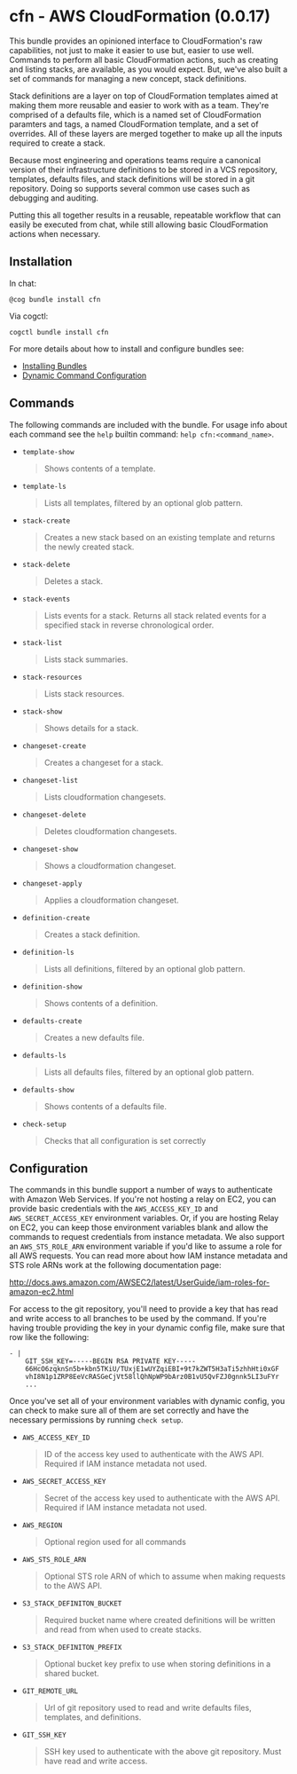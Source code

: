# cfn - AWS CloudFormation (0.0.17)

This bundle provides an opinioned interface to CloudFormation's raw
capabilities, not just to make it easier to use but, easier to use well.
Commands to perform all basic CloudFormation actions, such as creating and
listing stacks, are available, as you would expect. But, we've also built a
set of commands for managing a new concept, stack definitions.

Stack definitions are a layer on top of CloudFormation templates aimed at
making them more reusable and easier to work with as a team. They're
comprised of a defaults file, which is a named set of CloudFormation
paramters and tags, a named CloudFormation template, and a set of overrides.
All of these layers are merged together to make up all the inputs required to
create a stack.

Because most engineering and operations teams require a canonical version of
their infrastructure definitions to be stored in a VCS repository, templates,
defaults files, and stack definitions will be stored in a git repository.
Doing so supports several common use cases such as debugging and auditing.

Putting this all together results in a reusable, repeatable workflow that can
easily be executed from chat, while still allowing basic CloudFormation
actions when necessary.


## Installation

In chat:

```
@cog bundle install cfn
```

Via cogctl:

```
cogctl bundle install cfn
```

For more details about how to install and configure bundles see:

* [Installing Bundles](https://cog-book.operable.io/#_installing_bundles)
* [Dynamic Command Configuration](https://cog-book.operable.io/#_dynamic_command_configuration)

## Commands

The following commands are included with the bundle. For usage info
about each command see the `help` builtin command: `help cfn:<command_name>`.

* `template-show`
  > Shows contents of a template.

* `template-ls`
  > Lists all templates, filtered by an optional glob pattern.

* `stack-create`
  > Creates a new stack based on an existing template and returns the newly created stack.

* `stack-delete`
  > Deletes a stack.

* `stack-events`
  > Lists events for a stack. Returns all stack related events for a specified stack in reverse chronological order.

* `stack-list`
  > Lists stack summaries.

* `stack-resources`
  > Lists stack resources.

* `stack-show`
  > Shows details for a stack.

* `changeset-create`
  > Creates a changeset for a stack.

* `changeset-list`
  > Lists cloudformation changesets.

* `changeset-delete`
  > Deletes cloudformation changesets.

* `changeset-show`
  > Shows a cloudformation changeset.

* `changeset-apply`
  > Applies a cloudformation changeset.

* `definition-create`
  > Creates a stack definition.

* `definition-ls`
  > Lists all definitions, filtered by an optional glob pattern.

* `definition-show`
  > Shows contents of a definition.

* `defaults-create`
  > Creates a new defaults file.

* `defaults-ls`
  > Lists all defaults files, filtered by an optional glob pattern.

* `defaults-show`
  > Shows contents of a defaults file.

* `check-setup`
  > Checks that all configuration is set correctly

## Configuration

The commands in this bundle support a number of ways to authenticate with
Amazon Web Services. If you're not hosting a relay on EC2, you can provide
basic credentials with the `AWS_ACCESS_KEY_ID` and `AWS_SECRET_ACCESS_KEY`
environment variables. Or, if you are hosting Relay on EC2, you can keep
those environment variables blank and allow the commands to request
credentials from instance metadata. We also support an `AWS_STS_ROLE_ARN`
environment variable if you'd like to assume a role for all AWS requests.
You can read more about how IAM instance metadata and STS role ARNs work at
the following documentation page:

http://docs.aws.amazon.com/AWSEC2/latest/UserGuide/iam-roles-for-amazon-ec2.html

For access to the git repository, you'll need to provide a key that has
read and write access to all branches to be used by the command. If you're
having trouble providing the key in your dynamic config file, make sure
that row like the following:

```
- |
    GIT_SSH_KEY=-----BEGIN RSA PRIVATE KEY-----
    66HcO6zqknSn5b+kbn5TKiU/TUxjE1wUYZqiEBI+9t7kZWT5H3aTi5zhhHti0xGF
    vhI8N1p1ZRP8EeVcRASGeCjVt58llQhNpWP9bArz0B1vU5QvFZJ0gnnk5LI3uFYr
    ...
```

Once you've set all of your environment variables with dynamic config, you
can check to make sure all of them are set correctly and have the necessary
permissions by running `check setup`.


* `AWS_ACCESS_KEY_ID`
  > ID of the access key used to authenticate with the AWS API. Required if IAM instance metadata not used.

* `AWS_SECRET_ACCESS_KEY`
  > Secret of the access key used to authenticate with the AWS API. Required if IAM instance metadata not used.

* `AWS_REGION`
  > Optional region used for all commands

* `AWS_STS_ROLE_ARN`
  > Optional STS role ARN of which to assume when making requests to the AWS API.

* `S3_STACK_DEFINITON_BUCKET`
  > Required bucket name where created definitions will be written and read from when used to create stacks.

* `S3_STACK_DEFINITON_PREFIX`
  > Optional bucket key prefix to use when storing definitions in a shared bucket.

* `GIT_REMOTE_URL`
  > Url of git repository used to read and write defaults files, templates, and definitions.

* `GIT_SSH_KEY`
  > SSH key used to authenticate with the above git repository. Must have read and write access.
